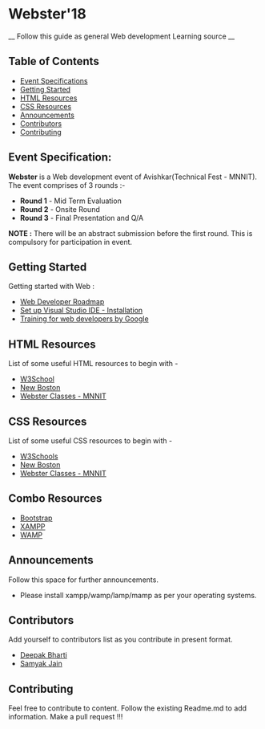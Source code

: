 # Webster'18

__ Follow this guide as general Web development Learning source __

## Table of Contents

- [Event Specifications](#EventSpecification)
- [Getting Started](#GettingStarted)
- [HTML Resources](#HTML-Resources)
- [CSS Resources](#CSS-Resources)
- [Announcements](#Announcements)
- [Contributors](#Contributors)
- [Contributing](#Contributing)

## Event Specification:
__Webster__ is a Web development event of Avishkar(Technical Fest - MNNIT).
The event comprises of 3 rounds :-

* __Round 1__ - Mid Term Evaluation
* __Round 2__ - Onsite Round
* __Round 3__ - Final Presentation and Q/A

__NOTE :__ There will be an abstract submission before the first round. This is compulsory for participation in event.

## Getting Started

Getting started with Web :
* [Web Developer Roadmap](https://github.com/CC-MNNIT/developer-roadmap)
* [Set up Visual Studio IDE - Installation](https://code.visualstudio.com/docs/setup/setup-overview)
* [Training for web developers by Google](https://developers.google.com/training/)

## HTML Resources

List of some useful HTML resources to begin with -
* [W3School](https://www.w3schools.com/html/)
* [New Boston](https://www.youtube.com/playlist?list=PL081AC329706B2953)
* [Webster Classes - MNNIT](https://github.com/CC-MNNIT/2018-19-Classes/webster-classes)

## CSS Resources

List of some useful CSS resources to begin with -
* [W3Schools](https://www.w3schools.com/css/default.asp)
* [New Boston](https://www.youtube.com/playlist?list=PL4365CEFCE3DC35D1)
* [Webster Classes - MNNIT](https://github.com/CC-MNNIT/2018-19-Classes/webster-classes)

## Combo Resources
* [Bootstrap](https://getbootstrap.com/)
* [XAMPP](https://www.apachefriends.org/download.html)
* [WAMP](https://sourceforge.net/projects/wampserver/)

## Announcements

Follow this space for further announcements.
* Please install xampp/wamp/lamp/mamp as per your operating systems.

## Contributors
 Add yourself to contributors list as you contribute in present format.

* [Deepak Bharti](https://github.com/dbads)
* [Samyak Jain](https://github.com/samyak-sopho)

## Contributing

Feel free to contribute to content. Follow the existing Readme.md to add information. Make a pull request !!!
